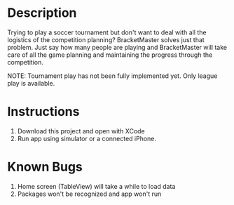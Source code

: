 # Description
Trying to play a soccer tournament but don't want to deal with all the logistics of the competition planning? BracketMaster solves just that problem. Just say how many people are playing and BracketMaster will take care of all the game planning and maintaining the progress through the competition.

NOTE: Tournament play has not been fully implemented yet. Only league play is available.

# Instructions
1. Download this project and open with XCode
2. Run app using simulator or a connected iPhone.

# Known Bugs
1. Home screen (TableView) will take a while to load data
2. Packages won't be recognized and app won't run
